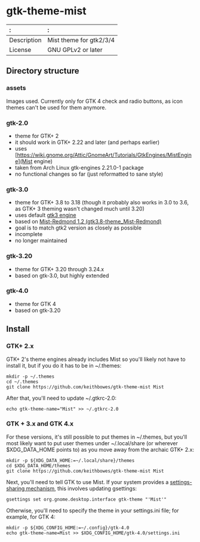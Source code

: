 # gtk-theme-mist

:          |:
:----------|:-------------------
Description|Mist theme for gtk2/3/4
License    |GNU GPLv2 or later

## Directory structure

### assets

Images used.  Currently only for GTK 4 check and radio buttons, as icon themes
can't be used for them anymore.

### gtk-2.0

  - theme for GTK+ 2
  - it should work in GTK+ 2.22 and later (and perhaps earlier)
  - uses [https://wiki.gnome.org/Attic/GnomeArt/Tutorials/GtkEngines/MistEngine](Mist engine)
  - taken from Arch Linux gtk-engines 2.21.0-1 package
  - no functional changes so far (just reformatted to sane style)

### gtk-3.0

  - theme for GTK+ 3.8 to 3.18 (though it probably also works in 3.0 to 3.6, as
    GTK+ 3 theming wasn't changed much until 3.20)
  - uses default [gtk3 engine](https://developer.gnome.org/gtk3/stable/GtkThemingEngine.html#GtkThemingEngine.description)
  - based on [Mist-Redmond 1.2
    (gtk3.8-theme\_Mist-Redmond)](http://gnome-look.org/content/show.php?content=155580)
  - goal is to match gtk2 version as closely as possible
  - incomplete
  - no longer maintained

### gtk-3.20

  - theme for GTK+ 3.20 through 3.24.x
  - based on gtk-3.0, but highly extended

### gtk-4.0

  - theme for GTK 4
  - based on gtk-3.20

## Install

### GTK+ 2.x

GTK+ 2's theme engines already includes Mist so you'll likely not have to
install it, but if you do it has to be in ~/.themes:

```
mkdir -p ~/.themes
cd ~/.themes
git clone https://github.com/keithbowes/gtk-theme-mist Mist
```

After that, you'll need to update ~/.gtkrc-2.0:

```
echo gtk-theme-name="Mist" >> ~/.gtkrc-2.0
```

### GTK + 3.x and GTK 4.x

For these versions, it's still possible to put themes in ~/.themes, but you'll
most likely want to put user themes under ~/.local/share (or wherever
$XDG_DATA_HOME points to) as you move away from the archaic GTK+ 2.x:

```
mkdir -p ${XDG_DATA_HOME:=~/.local/share}/themes
cd $XDG_DATA_HOME/themes
git clone https://github.com/keithbowes/gtk-theme-mist Mist
```

Next, you'll need to tell GTK to use Mist.  If your system provides a
[settings-sharing
mechanism](https://docs.gtk.org/gtk4/class.Settings.html#description),
this involves updating gsettings:

```
gsettings set org.gnome.desktop.interface gtk-theme "'Mist'"
```

Otherwise, you'll need to specify the theme in your settings.ini file; for
example, for GTK 4:

```
mkdir -p ${XDG_CONFIG_HOME:=~/.config}/gtk-4.0
echo gtk-theme-name=Mist >> $XDG_CONFIG_HOME/gtk-4.0/settings.ini
```
